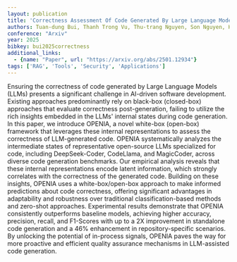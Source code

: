 ```yaml
---
layout: publication
title: 'Correctness Assessment Of Code Generated By Large Language Models Using Internal Representations'
authors: Tuan-dung Bui, Thanh Trong Vu, Thu-trang Nguyen, Son Nguyen, Hieu Dinh Vo
conference: "Arxiv"
year: 2025
bibkey: bui2025correctness
additional_links:
  - {name: "Paper", url: "https://arxiv.org/abs/2501.12934"}
tags: ['RAG', 'Tools', 'Security', 'Applications']
---
```

Ensuring the correctness of code generated by Large Language Models (LLMs)
presents a significant challenge in AI-driven software development. Existing
approaches predominantly rely on black-box (closed-box) approaches that
evaluate correctness post-generation, failing to utilize the rich insights
embedded in the LLMs' internal states during code generation. In this paper, we
introduce OPENIA, a novel white-box (open-box) framework that leverages these
internal representations to assess the correctness of LLM-generated code.
OPENIA systematically analyzes the intermediate states of representative
open-source LLMs specialized for code, including DeepSeek-Coder, CodeLlama, and
MagicCoder, across diverse code generation benchmarks. Our empirical analysis
reveals that these internal representations encode latent information, which
strongly correlates with the correctness of the generated code. Building on
these insights, OPENIA uses a white-box/open-box approach to make informed
predictions about code correctness, offering significant advantages in
adaptability and robustness over traditional classification-based methods and
zero-shot approaches. Experimental results demonstrate that OPENIA consistently
outperforms baseline models, achieving higher accuracy, precision, recall, and
F1-Scores with up to a 2X improvement in standalone code generation and a 46%
enhancement in repository-specific scenarios. By unlocking the potential of
in-process signals, OPENIA paves the way for more proactive and efficient
quality assurance mechanisms in LLM-assisted code generation.
